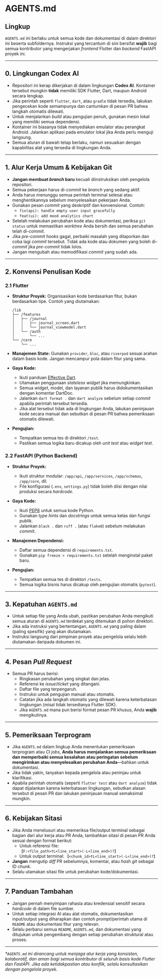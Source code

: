 # AGENTS.md

## Lingkup

`AGENTS.md` ini berlaku untuk semua kode dan dokumentasi di dalam direktori ini beserta subfoldernya. Instruksi yang tercantum di sini bersifat **wajib** bagi semua kontributor yang mengerjakan *frontend* Flutter dan *backend* FastAPI proyek ini.

---

## 0. Lingkungan Codex AI

-   Repositori ini kerap dikerjakan di dalam lingkungan **Codex AI**. Kontainer tersebut mungkin **tidak** memiliki SDK Flutter, Dart, maupun Android secara lengkap.
-   Jika perintah seperti `flutter`, `dart`, atau `gradle` tidak tersedia, lakukan pengecekan kode semampunya dan cantumkan di pesan PR bahwa langkah otomatis dilewati.
-   Untuk menjalankan *build* atau pengujian penuh, gunakan mesin lokal yang memiliki semua dependensi.
-   Kontainer ini biasanya tidak menyediakan emulator atau perangkat Android. Jalankan aplikasi pada emulator lokal jika Anda perlu menguji langsung.
-   Semua aturan di bawah tetap berlaku, namun sesuaikan dengan kapabilitas alat yang tersedia di lingkungan Anda.

---

## 1. Alur Kerja Umum & Kebijakan Git

-   **Jangan membuat *branch* baru** kecuali diinstruksikan oleh pengelola repositori.
-   Semua pekerjaan harus di-*commit* ke *branch* yang sedang aktif.
-   Anda harus menunggu semua perintah terminal selesai atau menghentikannya sebelum menyelesaikan pekerjaan Anda.
-   Gunakan pesan *commit* yang deskriptif dan konvensional. Contoh:
    -   `fix(api): handle empty user input gracefully`
    -   `feat(ui): add mood analytics chart`
-   Setelah melakukan perubahan kode atau dokumentasi, periksa `git status` untuk memastikan *worktree* Anda bersih dan semua perubahan telah di-*commit*.
-   Jika *pre-commit hooks* gagal, perbaiki masalah yang dilaporkan dan coba lagi *commit* tersebut. Tidak ada kode atau dokumen yang boleh di-*commit* jika *pre-commit* tidak lolos.
-   Jangan mengubah atau memodifikasi *commit* yang sudah ada.

---

## 2. Konvensi Penulisan Kode

### 2.1 Flutter

-   **Struktur Proyek:**
    Organisasikan kode berdasarkan fitur, bukan berdasarkan tipe. Contoh yang diutamakan:
    ```
    /lib
    ├── /features
    │   ├── /journal
    │   │   ├── journal_screen.dart
    │   │   └── journal_viewmodel.dart
    │   └── /auth
    │       └── ...
    └── /core
        └── ...
    ```

-   **Manajemen State:**
    Gunakan `provider`, `bloc`, atau `riverpod` sesuai arahan dalam basis kode. Jangan mencampur pola dalam fitur yang sama.

-   **Gaya Kode:**
    -   Ikuti panduan [Effective Dart](https://dart.dev/guides/language/effective-dart/style).
    -   Utamakan penggunaan *stateless widget* jika memungkinkan.
    -   Semua *widget*, model, dan layanan publik harus didokumentasikan dengan komentar DartDoc.
    -   Jalankan `dart format .` dan `dart analyze` sebelum setiap *commit* apabila perintah tersebut tersedia.
    -   Jika alat tersebut tidak ada di lingkungan Anda, lakukan peninjauan kode secara manual dan sebutkan di pesan PR bahwa pemeriksaan otomatis dilewati.

-   **Pengujian:**
    -   Tempatkan semua tes di direktori `/test`.
    -   Pastikan semua logika baru dicakup oleh *unit test* atau *widget test*.

### 2.2 FastAPI (Python Backend)

-   **Struktur Proyek:**
    -   Ikuti struktur modular: `/app/api`, `/app/services`, `/app/schemas`, `/app/core`, dll.
    -   File konfigurasi (`.env`, `settings.py`) tidak boleh diisi dengan nilai produksi secara *hardcode*.

-   **Gaya Kode:**
    -   Ikuti [PEP8](https://peps.python.org/pep-0008/) untuk semua kode Python.
    -   Gunakan *type hints* dan *docstrings* untuk semua kelas dan fungsi publik.
    -   Jalankan `black .` dan `ruff .` (atau `flake8`) sebelum melakukan *commit*.

-   **Manajemen Dependensi:**
    -   Daftar semua dependensi di `requirements.txt`.
    -   Gunakan `pip freeze > requirements.txt` setelah menginstal paket baru.

-   **Pengujian:**
    -   Tempatkan semua tes di direktori `/tests`.
    -   Semua logika bisnis harus dicakup oleh pengujian otomatis (`pytest`).

---

## 3. Kepatuhan `AGENTS.md`

-   Untuk setiap file yang Anda ubah, pastikan perubahan Anda mengikuti semua aturan di `AGENTS.md` terdekat yang ditemukan di pohon direktori.
-   Jika ada instruksi yang bertentangan, `AGENTS.md` yang paling dalam (paling spesifik) yang akan diutamakan.
-   Instruksi langsung dari pimpinan proyek atau pengelola selalu lebih diutamakan daripada dokumen ini.

---

## 4. Pesan *Pull Request*

-   Semua PR harus berisi:
    -   Ringkasan perubahan yang singkat dan jelas.
    -   Referensi ke *issue*/*ticket* yang ditangani.
    -   Daftar file yang terpengaruh.
    -   Instruksi untuk pengujian manual atau otomatis.
    -   Catatan jika ada langkah otomatis yang dilewati karena keterbatasan lingkungan (misal tidak tersedianya Flutter SDK).
    -   Jika `AGENTS.md` mana pun berisi format pesan PR khusus, Anda **wajib** mengikutinya.

---

## 5. Pemeriksaan Terprogram

-   Jika `AGENTS.md` dalam lingkup Anda menentukan pemeriksaan terprogram atau *CI jobs*, **Anda harus menjalankan semua pemeriksaan dan memperbaiki semua kesalahan atau peringatan sebelum mengirimkan atau menyelesaikan perubahan Anda**—bahkan untuk dokumentasi.
-   Jika tidak yakin, tanyakan kepada pengelola atau peninjau untuk klarifikasi.
-   Apabila perintah otomatis (seperti `flutter test` atau `dart analyze`) tidak dapat dijalankan karena keterbatasan lingkungan, sebutkan alasan tersebut di pesan PR dan lakukan peninjauan manual semaksimal mungkin.

---

## 6. Kebijakan Sitasi

-   Jika Anda menelusuri atau memeriksa file/output terminal sebagai bagian dari alur kerja atau PR Anda, tambahkan sitasi di pesan PR Anda sesuai dengan format berikut:
    -   Untuk referensi file:
        `【F:<file_path>†L<line_start>(-L<line_end>)?】`
    -   Untuk output terminal:
        `【<chunk_id>†L<line_start>(-L<line_end>)?】`
-   **Jangan** mengutip *diff* PR sebelumnya, komentar, atau *hash git* sebagai ID *chunk*.
-   Selalu utamakan sitasi file untuk perubahan kode/dokumentasi.

---

## 7. Panduan Tambahan

-   Jangan pernah menyimpan rahasia atau kredensial sensitif secara *hardcode* di dalam file sumber.
-   Untuk setiap integrasi AI atau alat otomatis, dokumentasikan input/output yang diharapkan dan contoh *prompt*/perintah utama di `README` atau dokumentasi fitur yang relevan.
-   Selalu perbarui semua `README`, `AGENTS.md`, dan dokumentasi yang ditujukan untuk pengembang dengan setiap perubahan struktural atau proses.

---

_*`AGENTS.md` ini dirancang untuk menjaga alur kerja yang konsisten, kolaboratif, dan aman bagi semua kontributor di seluruh basis kode Flutter dan FastAPI. Jika ada ketidakpastian atau konflik, selalu konsultasikan dengan pengelola proyek._
